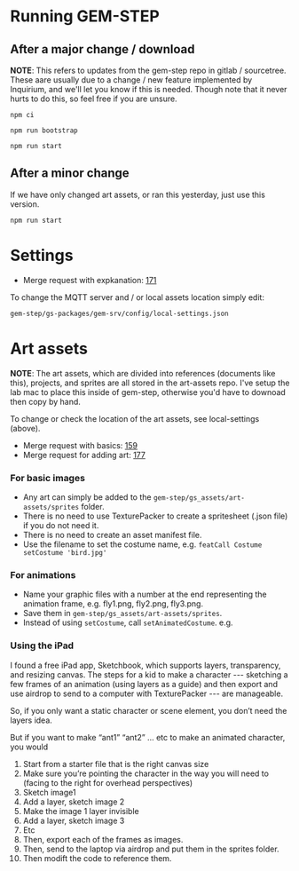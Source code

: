 # Running GEM-STEP

## After a major change / download
**NOTE**: This refers to updates from  the gem-step repo in gitlab / sourcetree. These aare usually due  to a change / new feature implemented  by Inquirium, and we'll let you know if this is needed. Though note  that it never hurts to do this, so feel free if you are unsure.

`npm ci`

`npm run bootstrap`

`npm run start`

## After a minor change
If we have only changed art assets, or ran this yesterday, just use this version.

`npm run start`

# Settings
- Merge request with expkanation: [171](https://gitlab.com/stepsys/gem-step/gsgo/-/merge_requests/171) 

To change the MQTT server and / or local assets location simply edit:

`gem-step/gs-packages/gem-srv/config/local-settings.json`

# Art assets
**NOTE**: The art assets, which are divided into references (documents like this), projects, and sprites are all stored in the art-assets repo. I've setup the lab mac to place this inside of gem-step, otherwise you'd have to downoad then copy by hand.

To change or check the location of the art assets, see local-settings (above).

- Merge request with basics: [159](https://gitlab.com/stepsys/gem-step/gsgo/-/merge_requests/159) 
- Merge request for adding art: [177](https://gitlab.com/stepsys/gem-step/gsgo/-/merge_requests/177)

### For basic images
- Any art can simply be added to the `gem-step/gs_assets/art-assets/sprites` folder.
- There is no need to use TexturePacker to create a spritesheet (.json file) if you do not need it.
- There is no need to create an asset manifest file.
- Use the filename to set the costume name, e.g. `featCall Costume setCostume 'bird.jpg'`

### For animations

- Name your graphic files with a number at the end representing the animation frame, e.g. fly1.png, fly2.png, fly3.png.
- Save them in `gem-step/gs_assets/art-assets/sprites`.
- Instead of using `setCostume`, call `setAnimatedCostume`.  e.g.

### Using the iPad

I found a free iPad app, Sketchbook, which supports layers, transparency, and resizing canvas.  The steps for a kid to make a character --- sketching a few frames of an animation (using layers as a guide) and then export and use airdrop to send to a computer with TexturePacker --- are manageable. 
 
So, if you only want a static character or scene element, you don’t need the layers idea.
 
But if you want to make “ant1” “ant2” … etc to make an animated character, you would
 
1. Start from a starter file that is the right canvas size
2. Make sure you’re pointing the character in the way you will need to (facing to the right for overhead perspectives)
3. Sketch image1
4. Add a layer, sketch image 2
5. Make the image 1 layer invisible
6. Add a layer, sketch image 3
7. Etc
8. Then, export each of the frames as images.
9. Then, send to the laptop via airdrop and put them in the sprites folder.
10. Then modift the code to reference them.
